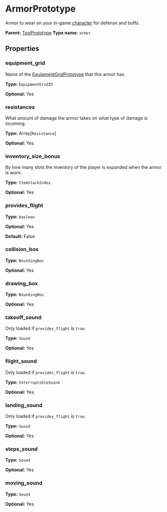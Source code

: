 # ArmorPrototype

Armor to wear on your in-game [character](prototype:CharacterPrototype) for defense and buffs.

**Parent:** [ToolPrototype](ToolPrototype.md)
**Type name:** `armor`

## Properties

### equipment_grid

Name of the [EquipmentGridPrototype](prototype:EquipmentGridPrototype) that this armor has.

**Type:** `EquipmentGridID`

**Optional:** Yes

### resistances

What amount of damage the armor takes on what type of damage is incoming.

**Type:** Array[`Resistance`]

**Optional:** Yes

### inventory_size_bonus

By how many slots the inventory of the player is expanded when the armor is worn.

**Type:** `ItemStackIndex`

**Optional:** Yes

### provides_flight

**Type:** `boolean`

**Optional:** Yes

**Default:** False

### collision_box

**Type:** `BoundingBox`

**Optional:** Yes

### drawing_box

**Type:** `BoundingBox`

**Optional:** Yes

### takeoff_sound

Only loaded if `provides_flight` is `true`.

**Type:** `Sound`

**Optional:** Yes

### flight_sound

Only loaded if `provides_flight` is `true`.

**Type:** `InterruptibleSound`

**Optional:** Yes

### landing_sound

Only loaded if `provides_flight` is `true`.

**Type:** `Sound`

**Optional:** Yes

### steps_sound

**Type:** `Sound`

**Optional:** Yes

### moving_sound

**Type:** `Sound`

**Optional:** Yes

